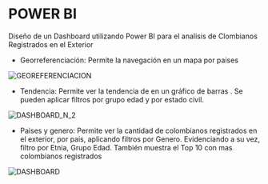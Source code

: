 # POWER BI

Diseño de un Dashboard utilizando Power BI para el analisis de Clombianos Registrados en el Exterior

* Georreferenciación: Permite la navegación en un mapa por paises

![GEOREFERENCIACION](https://github.com/user-attachments/assets/fe547ba3-bd60-4c37-bdd3-18fbfcc88692)

* Tendencia: Permite ver la tendencia de  en un gráfico de barras . Se pueden aplicar filtros por grupo edad  y por estado civil.

![DASHBOARD_N_2](https://github.com/user-attachments/assets/ea75fec6-3aa8-4dc0-b3ce-bb4e05da91d5)

* Paises y genero: Permite ver la cantidad de colombianos registrados en el exterior, por pais, aplicando filtros por Genero.   Evidenciando a su vez, filtro por Etnia, Grupo Edad. También muestra el Top 10 con mas colombianos registrados

![DASHBOARD ](https://github.com/user-attachments/assets/8f1b4384-9885-4cb0-82e1-0ebc0142c896)
